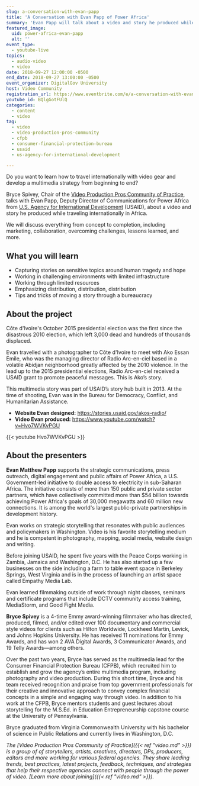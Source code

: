 ```yaml
---
slug: a-conversation-with-evan-papp
title: 'A Conversation with Evan Papp of Power Africa'
summary: 'Evan Papp will talk about a video and story he produced while traveling internationally in Africa.'
featured_image:
  uid: power-africa-evan-papp
  alt: ''
event_type:
  - youtube-live
topics:
  - audio-video
  - video
date: 2018-09-27 12:00:00 -0500
end_date: 2018-09-27 13:00:00 -0500
event_organizer: DigitalGov University
host: Video Community
registration_url: https://www.eventbrite.com/e/a-conversation-with-evan-papp-of-power-africa-registration-49902616068
youtube_id: BQlgGotFUlQ
categories:
  - content
  - video
tag:
  - video
  - video-production-pros-community
  - cfpb
  - consumer-financial-protection-bureau
  - usaid
  - us-agency-for-international-development

---
```


Do you want to learn how to travel internationally with video gear and develop a multimedia strategy from beginning to end?

Bryce Spivey, Chair of the [Video Production Pros Community of Practice](https://digital.gov/communities/video-production/), talks with Evan Papp, Deputy Director of Communications for Power Africa from [U.S. Agency for International Development](https://www.usaid.gov/) (USAID), about a video and story he produced while traveling internationally in Africa.

We will discuss everything from concept to completion, including marketing, collaboration, overcoming challenges, lessons learned, and more.

## What you will learn

- Capturing stories on sensitive topics around human tragedy and hope
- Working in challenging environments with limited infrastructure
- Working through limited resources
- Emphasizing distribution, distribution, distribution
- Tips and tricks of moving a story through a bureaucracy


## About the project

Côte d'Ivoire's October 2015 presidential election was the first since the disastrous 2010 election, which left 3,000 dead and hundreds of thousands displaced.

Evan travelled with a photographer to Côte d'Ivoire to meet with Ako Essan Emile, who was the managing director of Radio Arc-en-ciel based in a volatile Abidjan neighborhood greatly affected by the 2010 violence. In the lead up to the 2015 presidential elections, Radio Arc-en-ciel received a USAID grant to promote peaceful messages. This is Ako’s story.

This multimedia story was part of USAID’s story hub built in 2013. At the time of shooting, Evan was in the Bureau for Democracy, Conflict, and Humanitarian Assistance.

- **Website Evan designed:** https://stories.usaid.gov/akos-radio/
- **Video Evan produced:** https://www.youtube.com/watch?v=Hvo7WVKvPGU

{{< youtube Hvo7WVKvPGU >}}

## About the presenters

**Evan Matthew Papp** supports the strategic communications, press outreach, digital engagement and public affairs of Power Africa, a U.S. Government-led initiative to double access to electricity in sub-Saharan Africa. The initiative consists of more than 150 public and private sector partners, which have collectively committed more than $54 billion towards achieving Power Africa's goals of 30,000 megawatts and 60 million new connections. It is among the world's largest public-private partnerships in development history.

Evan works on strategic storytelling that resonates with public audiences and policymakers in Washington. Video is his favorite storytelling medium and he is competent in photography, mapping, social media, website design and writing.

Before joining USAID, he spent five years with the Peace Corps working in Zambia, Jamaica and Washington, D.C. He has also started up a few businesses on the side including a farm to table event space in Berkeley Springs, West Virginia and is in the process of launching an artist space called Empathy Media Lab.

Evan learned filmmaking outside of work through night classes, seminars and certificate programs that include DCTV community access training, MediaStorm, and Good Fight Media.

**Bryce Spivey** is a 4-time Emmy award-winning filmmaker who has directed, produced, filmed, and/or edited over 100 documentary and commercial style videos for clients such as Hilton Worldwide, Lockheed Martin, Levick, and Johns Hopkins University. He has received 11 nominations for Emmy Awards, and has won 2 AVA Digital Awards, 3 Communicator Awards, and 19 Telly Awards—among others.

Over the past two years, Bryce has served as the multimedia lead for the Consumer Financial Protection Bureau (CFPB), which recruited him to establish and grow the agency’s entire multimedia program, including photography and video production. During this short time, Bryce and his team received recognition and praise from top government professionals for their creative and innovative approach to convey complex financial concepts in a simple and engaging way through video. In addition to his work at the CFPB, Bryce mentors students and guest lectures about storytelling for the M.S.Ed. in Education Entrepreneurship capstone course at the University of Pennsylvania.

Bryce graduated from Virginia Commonwealth University with his bachelor of science in Public Relations and currently lives in Washington, D.C.

_The [Video Production Pros Community of Practice]({{< ref "video.md" >}}) is a group of of storytellers, artists, creatives, directors, DPs, producers, editors and more working for various federal agencies. They share leading trends, best practices, latest projects, feedback, techniques, and strategies that help their respective agencies connect with people through the power of video. [Learn more about joining]({{< ref "video.md" >}})._
